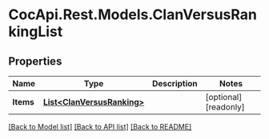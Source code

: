 ﻿# CocApi.Rest.Models.ClanVersusRankingList

## Properties

Name | Type | Description | Notes
------------ | ------------- | ------------- | -------------
**Items** | [**List&lt;ClanVersusRanking&gt;**](ClanVersusRanking.md) |  | [optional] [readonly] 

[[Back to Model list]](../../README.md#documentation-for-models) [[Back to API list]](../../README.md#documentation-for-api-endpoints) [[Back to README]](../../README.md)

